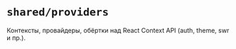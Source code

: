 # `shared/providers`

Контексты, провайдеры, обёртки над React Context API (auth, theme, swr и пр.).